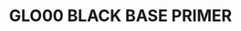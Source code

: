 ---
layout: product
title: "GLO00 BLACK BASE PRIMER"
price: "760" 
desc: "N/A"
img_path: "/assets/img/A.MIG-8210.jpg"
brand: "Alclad II"
available: true
special_offer: false
new: false
soon: false
cat: "040000"
subcat: "040100"
subsubcat: "00"
sifra: "A.MIG-8210"
popular: true
---